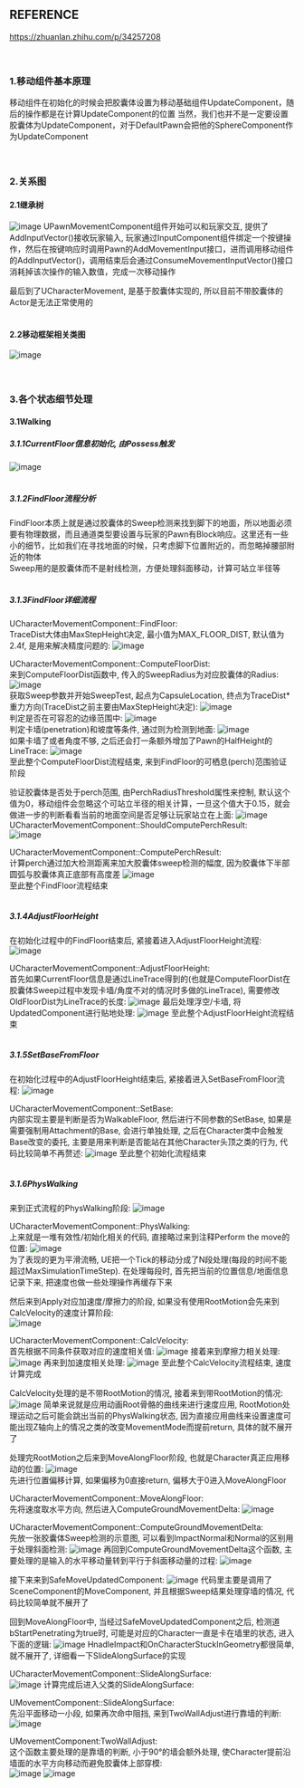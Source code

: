 ## REFERENCE
https://zhuanlan.zhihu.com/p/34257208
<br><br><br>

### 1.移动组件基本原理
移动组件在初始化的时候会把胶囊体设置为移动基础组件UpdateComponent，随后的操作都是在计算UpdateComponent的位置
当然，我们也并不是一定要设置胶囊体为UpdateComponent，对于DefaultPawn会把他的SphereComponent作为UpdateComponent
<br><br><br>

### 2.关系图
#### 2.1继承树
![image](Assets/CharacterMovement/继承树.png)
UPawnMovementComponent组件开始可以和玩家交互, 提供了AddInputVector()接收玩家输入, 玩家通过InputComponent组件绑定一个按键操作，然后在按键响应时调用Pawn的AddMovementInput接口，进而调用移动组件的AddInputVector()，调用结束后会通过ConsumeMovementInputVector()接口消耗掉该次操作的输入数值，完成一次移动操作

最后到了UCharacterMovement, 是基于胶囊体实现的, 所以目前不带胶囊体的Actor是无法正常使用的
<br><br>

#### 2.2移动框架相关类图
![image](Assets/CharacterMovement/移动框架相关类图.png)
<br><br><br>

### 3.各个状态细节处理
#### 3.1Walking
##### 3.1.1CurrentFloor信息初始化, 由Possess触发
![image](Assets/CharacterMovement/默认初始化过程堆栈.png)
<br><br>

##### 3.1.2FindFloor流程分析
FindFloor本质上就是通过胶囊体的Sweep检测来找到脚下的地面，所以地面必须要有物理数据，而且通道类型要设置与玩家的Pawn有Block响应。这里还有一些小的细节，比如我们在寻找地面的时候，只考虑脚下位置附近的，而忽略掉腰部附近的物体\
Sweep用的是胶囊体而不是射线检测，方便处理斜面移动，计算可站立半径等
<br><br>

##### 3.1.3FindFloor详细流程
UCharacterMovementComponent::FindFloor:\
TraceDist大体由MaxStepHeight决定, 最小值为MAX_FLOOR_DIST, 默认值为2.4f, 是用来解决精度问题的:
![image](Assets/CharacterMovement/FindFloor:计算FloorSweepTraceDist.png)

UCharacterMovementComponent::ComputeFloorDist:\
来到ComputeFloorDist函数中, 传入的SweepRadius为对应胶囊体的Radius:
![image](Assets/CharacterMovement/ComputeFloorDist入口.png)\
获取Sweep参数并开始SweepTest, 起点为CapsuleLocation, 终点为TraceDist*重力方向(TraceDist之前主要由MaxStepHeight决定):
![image](Assets/CharacterMovement/ComputeFloorDist:Sweep过程.png)\
判定是否在可容忍的边缘范围中:
![image](Assets/CharacterMovement/ComputeFloorDist:判断perch范围.png)\
判定卡墙(penetration)和坡度等条件, 通过则为检测到地面:
![image](Assets/CharacterMovement/ComputeFloorDist:判断卡墙和坡度.png)\
如果卡墙了或者角度不够, 之后还会打一条额外增加了Pawn的HalfHeight的LineTrace:
![image](Assets/CharacterMovement/ComputeFloorDist:卡墙和角度不对的处理.png)\
至此整个ComputeFloorDist流程结束, 来到FindFloor的可栖息(perch)范围验证阶段

验证胶囊体是否处于perch范围, 由PerchRadiusThreshold属性来控制, 默认这个值为0，移动组件会忽略这个可站立半径的相关计算，一旦这个值大于0.15，就会做进一步的判断看看当前的地面空间是否足够让玩家站立在上面:
![image](Assets/CharacterMovement/FindFloor:验证perch范围.png)
UCharacterMovementComponent::ShouldComputePerchResult:\
![image](Assets/CharacterMovement/ShouldComputePerchResult详细流程.png)

UCharacterMovementComponent::ComputePerchResult:\
计算perch通过加大检测距离来加大胶囊体sweep检测的幅度, 因为胶囊体下半部圆弧与胶囊体真正底部有高度差
![image](Assets/CharacterMovement/ComputePerchResult详细流程.png)\
至此整个FindFloor流程结束
<br><br>

##### 3.1.4AdjustFloorHeight
在初始化过程中的FindFloor结束后, 紧接着进入AdjustFloorHeight流程:
![image](Assets/CharacterMovement/AdjustFloorHeight入口.png)

UCharacterMovementComponent::AdjustFloorHeight:\
首先如果CurrentFloor信息是通过LineTrace得到的(也就是ComputeFloorDist在胶囊体Sweep过程中发现卡墙/角度不对的情况时多做的LineTrace), 需要修改OldFloorDist为LineTrace的长度:
![image](Assets/CharacterMovement/AdjustFloorHeight:LineTrace获得Floor的调整.png)
最后处理浮空/卡墙, 将UpdatedComponent进行贴地处理:
![image](Assets/CharacterMovement/AdjustFloorHeight:将UpdateComponent贴地.png)
至此整个AdjustFloorHeight流程结束
<br><br>

##### 3.1.5SetBaseFromFloor
在初始化过程中的AdjustFloorHeight结束后, 紧接着进入SetBaseFromFloor流程:
![image](Assets/CharacterMovement/SetBaseFromFloor入口.png)

UCharacterMovementComponent::SetBase:\
内部实现主要是判断是否为WalkableFloor, 然后进行不同参数的SetBase, 如果是需要强制用Attachment的Base, 会进行单独处理, 之后在Character类中会触发Base改变的委托, 主要是用来判断是否能站在其他Character头顶之类的行为, 代码比较简单不再赘述:
![image](Assets/CharacterMovement/SetBase.png)
至此整个初始化流程结束
<br><br>

##### 3.1.6PhysWalking
来到正式流程的PhysWalking阶段:
![image](Assets/CharacterMovement/PhysWalking调用堆栈.png)

UCharacterMovementComponent::PhysWalking:\
上来就是一堆有效性/初始化相关的代码, 直接略过来到注释Perform the move的位置:
![image](Assets/CharacterMovement/PhysWalking:状态缓存阶段.png)\
为了表现的更为平滑流畅, UE把一个Tick的移动分成了N段处理(每段的时间不能超过MaxSimulationTimeStep). 在处理每段时, 首先把当前的位置信息/地面信息记录下来, 把速度也做一些处理操作再缓存下来

然后来到Apply对应加速度/摩擦力的阶段, 如果没有使用RootMotion会先来到CalcVelocity的速度计算阶段:\
![image](Assets/CharacterMovement/CalcVelocity入口.png)

UCharacterMovementComponent::CalcVelocity:\
首先根据不同条件获取对应的速度相关值:
![image](Assets/CharacterMovement/CalcVelocity:速度相关值获取过程.png)
接着来到摩擦力相关处理:
![image](Assets/CharacterMovement/CalcVelocity:摩擦力相关处理.png)
再来到加速度相关处理:
![image](Assets/CharacterMovement/CalcVelocity:加速度相关处理.png)
至此整个CalcVelocity流程结束, 速度计算完成

CalcVelocity处理的是不带RootMotion的情况, 接着来到带RootMotion的情况:
![image](Assets/CharacterMovement/ApplyRootMotionToVelocity入口.png)
简单来说就是应用动画Root骨骼的曲线来进行速度应用, RootMotion处理运动之后可能会跳出当前的PhysWalking状态, 因为直接应用曲线来设置速度可能出现Z轴向上的情况之类的改变MovementMode而提前return, 具体的就不展开了

处理完RootMotion之后来到MoveAlongFloor阶段, 也就是Character真正应用移动的位置:
![image](Assets/CharacterMovement/MoveAlongFloor入口.png)\
先进行位置偏移计算, 如果偏移为0直接return, 偏移大于0进入MoveAlongFloor

UCharacterMovementComponent::MoveAlongFloor:\
先将速度取水平方向, 然后进入ComputeGroundMovementDelta:
![image](Assets/CharacterMovement/ComputeGroundMovementDelta入口.png)

UCharacterMovementComponent::ComputeGroundMovementDelta:\
先放一张胶囊体Sweep检测的示意图, 可以看到ImpactNormal和Normal的区别用于处理斜面检测:
![image](Assets/CharacterMovement/胶囊体Sweep与LineTrace.png)
再回到ComputeGroundMovementDelta这个函数, 主要处理的是输入的水平移动量转到平行于斜面移动量的过程:
![image](Assets/CharacterMovement/ComputeGroudMovementDelta:水平速度转斜面速度相关处理.png)

接下来来到SafeMoveUpdatedComponent:
![image](Assets/CharacterMovement/SafeMoveUpdatedComponent入口.png)
代码里主要是调用了SceneComponent的MoveComponent, 并且根据Sweep结果处理穿墙的情况, 代码比较简单就不展开了

回到MoveAlongFloor中, 当经过SafeMoveUpdatedComponent之后, 检测道bStartPenetrating为true时, 可能是对应的Character一直是卡在墙里的状态, 进入下面的逻辑:
![image](Assets/CharacterMovement/MoveAlongFloor:Hit.bStartPenetrating.png)
HnadleImpact和OnCharacterStuckInGeometry都很简单, 就不展开了, 详细看一下SlideAlongSurface的实现

UCharacterMovementComponent::SlideAlongSurface:\
![image](Assets/CharacterMovement/UCharacterMovement::SlideAlongSurface.png)
计算完成后进入父类的SlideAlongSurface:

UMovementComponent::SlideAlongSurface:\
先沿平面移动一小段, 如果再次命中阻挡, 来到TwoWallAdjust进行靠墙的判断:
![image](Assets/CharacterMovement/UMovementComponent::SlideAlongSurface:沿平面方向移动.png)

UMovementComponent:TwoWallAdjust:\
这个函数主要处理的是靠墙的判断, 小于90°的墙会额外处理, 使Character提前沿墙面的水平方向移动而避免胶囊体上部穿模:\
![image](Assets/CharacterMovement/UMovementComponent::SlideAlongSurface斜面平行法线计算示意图.png)
![image](Assets/CharacterMovement/TwoWallAdjust:处理靠墙情况.png)